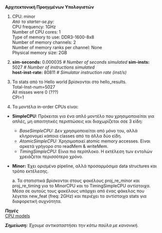 **Αρχιτεκτονική Προηγμένων Υπολογιστών**
1. CPU: minor  
   _Από το starter-se.py:_  
   CPU frequency: 1GHz  
   Number of CPU cores: 1  
   Type of memory to use: DDR3-1600-8x8  
   Number of memory channels: 2  
   Number of memory ranks per channel: None  
   Physical memory size: 2GB  


2. **sim-seconds:**                                   0.000035                       _# Number of seconds simulated_ 
   **sim-insts:**                                        5027                       _# Number of instructions simulated_  
   **host-inst-rate:**                                  80811                       _# Simulator instruction rate (inst/s)_  


3. Τα stats από το Hello world βρίσκονται στο hello_results.  
   Total-Inst-num=5027  
   All misses were 0 (???)  
   CPI=1  
   

4. Τα μοντέλα in-order CPUs είναι:  
* **SimpleCPU:** Πρόκειται για ένα απλό μοντέλο που χρησιμοποιείται για απλές, μη απαιτητικές περιπτώσεις και διαχωρίζεται σσε 3 είδη:  
  * _BaseSimpleCPU:_ Δεν χρησιμοποιείται από μόνο του, αλλά κληρονομεί κάποια classes από τα άλλα δύο είδη. 
  * _AtomicSimpleCPU:_ Χρησιμοποιεί atomic memory accesses. Είναι αρκετά γρήγορο στο readMem & writeMem.
  * _TimingSimpleCPU:_ Είνια πιο περίπλοκο. Η εκτέλεση των εντολών χρειάζεται περισσότερο χρόνο.
* **Minor:** Έχει ορισμένο pipeline, αλλά προσαρμόσιμα data structures και τρόπο εκτέλεσης.  
  
  
  a. Τα στατιστικά βρίσκονται στους φακέλους proj_re_minor και proj_re_timing για το MinorCPU και το TimingSimpleCPU αντίστοιχα. Μέσα σε αυτούς τους φακέλους υπάρχει από ένας φάκελος που λέγεται new_feat (freq: 2GHz) και περιέχει τα αντίστοιχα stats για διαφορετική συχνότητα. 





_**Πηγές**_  
[CPU models](https://www.gem5.org/documentation/general_docs/cpu_models/SimpleCPU)

_**Σημείωση:** Έχουμε αντικαταστήσει την κάτω παύλα με κανονική._
